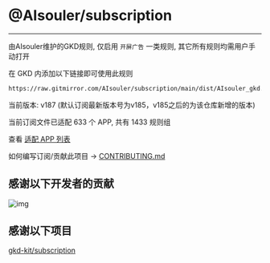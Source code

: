 # @AIsouler/subscription

---

由AIsouler维护的GKD规则, 仅启用 `开屏广告` 一类规则, 其它所有规则均需用户手动打开

在 GKD 内添加以下链接即可使用此规则

```txt
https://raw.gitmirror.com/AIsouler/subscription/main/dist/AIsouler_gkd.json5
```

当前版本: v187 (默认订阅最新版本号为v185，v185之后的为该仓库新增的版本)

当前订阅文件已适配 633 个 APP, 共有 1433 规则组

查看 [适配 APP 列表](./AppList.md)

如何编写订阅/贡献此项目 -> [CONTRIBUTING.md](./CONTRIBUTING.md)

## 感谢以下开发者的贡献

![img](https://contrib.rocks/image?repo=gkd-kit/subscription&_v=187)

## 感谢以下项目

[gkd-kit/subscription](https://github.com/gkd-kit/subscription)
